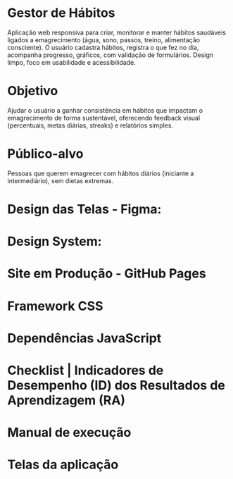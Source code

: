 # Gestor de Hábitos
Aplicação web responsiva para criar, monitorar e manter hábitos saudáveis ligados a emagrecimento (água, sono, passos, treino, alimentação consciente). O usuário cadastra hábitos, registra o que fez no dia, acompanha progresso, gráficos, com validação de formulários. Design limpo, foco em usabilidade e acessibilidade.

# Objetivo

Ajudar o usuário a ganhar consistência em hábitos que impactam o emagrecimento de forma sustentável, oferecendo feedback visual (percentuais, metas diárias, streaks) e relatórios simples.

# Público-alvo

Pessoas que querem emagrecer com hábitos diários (iniciante a intermediário), sem dietas extremas.

# Design das Telas - Figma:

# Design System:

# Site em Produção - GitHub Pages

# Framework CSS

# Dependências JavaScript

# Checklist | Indicadores de Desempenho (ID) dos Resultados de Aprendizagem (RA)

# Manual de execução
 
# Telas da aplicação

